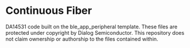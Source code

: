 # Continuous Fiber

DA14531 code built on the ble_app_peripheral template. These files are protected under copyright by Dialog Semiconductor. This repository does not claim ownership or authorship to the files contained within.